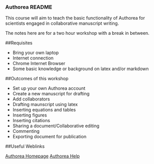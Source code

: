 ### Authorea README

This course will aim to teach the basic functionality of Authorea for scientists engaged in collaborative
manuscript writing. 

The notes here are for a two hour workshop with a break in between.

##Requisites

+ Bring your own laptop
+ Internet connection
+ Chrome Internet Browser
+ Some basic knowledge or background on latex and/or markdown

##Outcomes of this workshop

+ Set up your own Authorea account
+ Create a new manuscript for drafting
+ Add collaborators
+ Drafting maunscript using latex
+ Inserting equations and tables
+ Inserting figures
+ Inserting citations
+ Sharing a document/Collaborative editing
+ Commenting
+ Exporting document for publication 

##Useful Weblinks

[Authorea Homepage](https://authorea.com/)
[Authorea Help](https://authorea.com/help)
